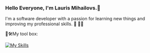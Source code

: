 ### Hello Everyone, I'm Lauris Mihailovs.:wave:

I'm a software developer with a passion for learning new things and improving my professional skills. :brain: :man_technologist:


🧰🛠️My tool box:

[![My Skills](https://skillicons.dev/icons?i=cs,dotnet,git,ts,html,css,sqlite)](https://skillicons.dev)





